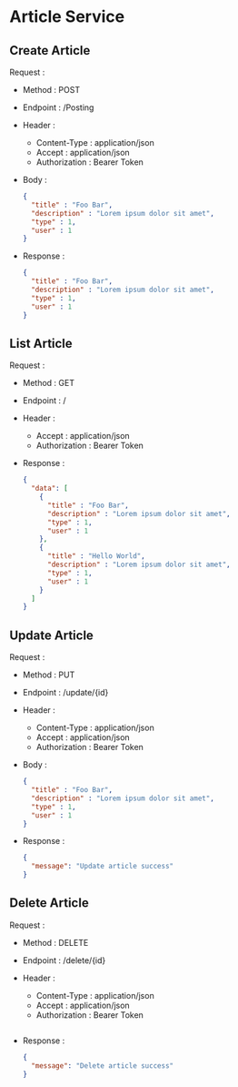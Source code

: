# Article Service

## Create Article

Request :

- Method : POST
- Endpoint : /Posting
- Header :
  - Content-Type : application/json
  - Accept : application/json
  - Authorization : Bearer Token
- Body :

  ```json
  {
    "title" : "Foo Bar",
    "description" : "Lorem ipsum dolor sit amet",
    "type" : 1,
    "user" : 1
  }
  ```

- Response :

  ```json
  {
    "title" : "Foo Bar",
    "description" : "Lorem ipsum dolor sit amet",
    "type" : 1,
    "user" : 1
  }
  ```

## List Article

Request :

- Method : GET
- Endpoint : /
- Header :
  - Accept : application/json
  - Authorization : Bearer Token
- Response :

  ```json
  {
    "data": [
      {
        "title" : "Foo Bar",
        "description" : "Lorem ipsum dolor sit amet",
        "type" : 1,
        "user" : 1
      },
      {
        "title" : "Hello World",
        "description" : "Lorem ipsum dolor sit amet",
        "type" : 1,
        "user" : 1
      }
    ]
  }
  ```

## Update Article

Request :

- Method : PUT
- Endpoint : /update/{id}
- Header :
  - Content-Type : application/json
  - Accept : application/json
  - Authorization : Bearer Token
- Body :

  ```json
  {
    "title" : "Foo Bar",
    "description" : "Lorem ipsum dolor sit amet",
    "type" : 1,
    "user" : 1
  }
  ```

- Response :

  ```json
  {
    "message": "Update article success"
  }
  ```

## Delete Article

Request :

- Method : DELETE
- Endpoint : /delete/{id}
- Header :
  - Content-Type : application/json
  - Accept : application/json
  - Authorization : Bearer Token
  ```

- Response :

  ```json
  {
    "message": "Delete article success"
  }
  ```

